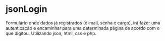 # jsonLogin
Formulário onde dados já registrados (e-mail, senha e cargo), irá fazer uma autenticação e encaminhar para uma determinada página de acordo com o que digitou. Utilizando json, html, css e php.
